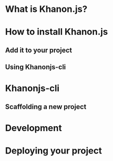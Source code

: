 # What is Khanon.js?

# How to install Khanon.js

## Add it to your project

## Using Khanonjs-cli

# Khanonjs-cli

## Scaffolding a new project

# Development

# Deploying your project
